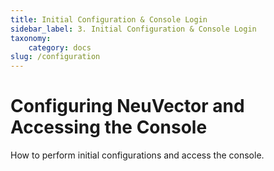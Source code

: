 ```yaml
---
title: Initial Configuration & Console Login
sidebar_label: 3. Initial Configuration & Console Login
taxonomy:
    category: docs
slug: /configuration
---
```


# Configuring NeuVector and Accessing the Console

How to perform initial configurations and access the console.

